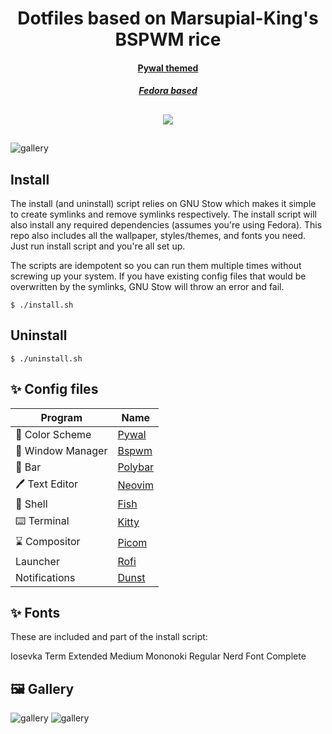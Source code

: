 <h1 align="center">
  Dotfiles based on Marsupial-King's BSPWM rice
</h1>
<h4 align ="center"><a href="https://github.com/dylanaraps/pywal">Pywal themed</a>
<h5 align ="center"><a href="https://github.com/dylanaraps/pywal">Fedora based</a>
<h2 align ="center">
  <a href="https://github.com/tsjazil/dotfiles/stargazers"><img src="https://img.shields.io/github/stars/tsjazil/dotfiles?colorA=1e1e28&colorB=c9cbff&style=for-the-badge&logo=starship"></a>
</h2>

##  
![gallery](rice.gif)
## 

## Install
The install (and uninstall) script relies on GNU Stow which makes it simple to create symlinks and remove symlinks respectively.  The install script will also install any required dependencies (assumes you're using Fedora).  This repo also includes all the wallpaper, styles/themes, and fonts you need.  Just run install script and you're all set up.
 
The scripts are idempotent so you can run them multiple times without screwing up your system.  If you have existing config files that would be overwritten by the symlinks, GNU Stow will throw an error and fail.

```
$ ./install.sh
```

## Uninstall

```
$ ./uninstall.sh
```

## ✨ Config files

| Program           | Name                                                                                                                         |
| ----------------- | -----------------------------------------------------------------------------------------------------------------------------|
| 🎨 Color Scheme    | [Pywal](https://github.com/dylanaraps/pywal)                                                                                |
| 🚀 Window Manager  | [Bspwm](https://github.com/baskerville/bspwm)                                                                               |
| 🚧 Bar             | [Polybar](https://github.com/polybar/polybar)                                                                               |
| 🖊️ Text Editor     | [Neovim](https://github.com/neovim/neovim)                                                                                  |
| 🐚 Shell           | [Fish](https://github.com/fish-shell/fish-shell)                                                                            |
| ⌨️ Terminal        |  [Kitty](https://github.com/kovidgoyal/kitty)                                                                     	   | 
| ⌛ Compositor      | [Picom](https://github.com/yshui/picom)                                                                                     |
|    Launcher        | [Rofi](https://github.com/davatorium/rofi)                                                                                  |
|    Notifications   | [Dunst](https://github.com/dunst-project/dunst)                                                                             |

## ✨ Fonts

These are included and part of the install script:

Iosevka Term Extended Medium
Mononoki Regular Nerd Font Complete


## 🖼️ Gallery

![gallery](example.png) 
![gallery](rice.gif) 
